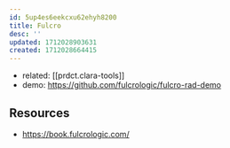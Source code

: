 ```yaml
---
id: 5up4es6eekcxu62ehyh8200
title: Fulcro
desc: ''
updated: 1712028903631
created: 1712028664415
---
```


- related: [[prdct.clara-tools]]
- demo: https://github.com/fulcrologic/fulcro-rad-demo

## Resources

- https://book.fulcrologic.com/